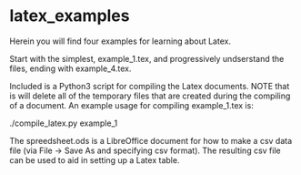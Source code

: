 # latex_examples

Herein you will find four examples for learning about Latex.

Start with the simplest, example_1.tex, and progressively undserstand
the files, ending with example_4.tex.

Included is a Python3 script for compiling the Latex documents.
NOTE that is will delete all of the temporary files that are created 
during the compiling of a document. An example usage for compiling
example_1.tex is:

./compile_latex.py example_1

The spreedsheet.ods is a LibreOffice document for how to make
a csv data file (via File -> Save As and specifying csv format). The
resulting csv file can be used to aid in setting up a Latex table.
